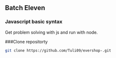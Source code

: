 ## Batch Eleven

### Javascript basic syntax

Get problem solving with js and run with node.

###Clone repositorty
```bash
git clone https://github.com/Tuli09/evershop-.git
```